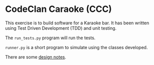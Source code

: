 # CodeClan Caraoke (CCC)

This exercise is to build software for a Karaoke bar.  It has been written
using Test Driven Development (TDD) and unit testing.

The `run_tests.py` program will run the tests.

`runner.py` is a short program to simulate using the classes developed.

There are some [design notes](DESIGN.md).